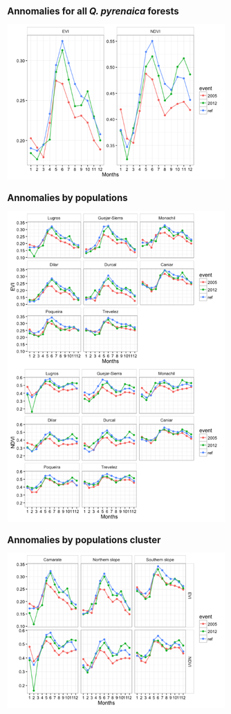 Annomalies for all *Q. pyrenaica* forests
-----------------------------------------

<img src="compute_anomalies_files/figure-markdown_github/unnamed-chunk-4-1.png" style="display: block; margin: auto;" />

Annomalies by populations
-------------------------

<img src="compute_anomalies_files/figure-markdown_github/unnamed-chunk-5-1.png" style="display: block; margin: auto;" /><img src="compute_anomalies_files/figure-markdown_github/unnamed-chunk-5-2.png" style="display: block; margin: auto;" />

Annomalies by populations cluster
---------------------------------

<img src="compute_anomalies_files/figure-markdown_github/unnamed-chunk-6-1.png" style="display: block; margin: auto;" />
